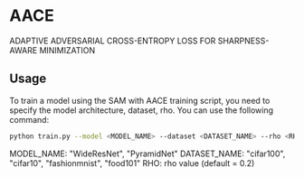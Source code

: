 # AACE
ADAPTIVE ADVERSARIAL CROSS-ENTROPY LOSS FOR SHARPNESS-AWARE MINIMIZATION

## Usage

To train a model using the SAM with AACE training script, you need to specify the model architecture, dataset, rho. 
You can use the following command:

```bash
python train.py --model <MODEL_NAME> --dataset <DATASET_NAME> --rho <RHO>
```

MODEL_NAME: "WideResNet", "PyramidNet"
DATASET_NAME: "cifar100", "cifar10", "fashionmnist", "food101"
RHO: rho value (default = 0.2)

